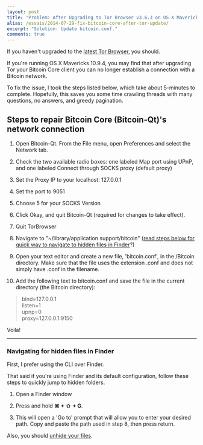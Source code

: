 ```yaml
---
layout: post
title: "Problem: After Upgrading to Tor Browser v3.6.3 on OS X Mavericks 10.9.4, Bitcoin Core is Unable to Connect to Networks"
alias: /essais/2014-07-29-fix-bitcoin-core-after-tor-update/
excerpt: "Solution: Update bitcoin.conf."
comments: true
---
```


If you haven't upgraded to the [latest Tor Browser](https://www.torproject.org/download/download-easy.html.en), you should. 

If you're running OS X Mavericks 10.9.4, you may find that after upgrading Tor your Bitcoin Core client you can no longer establish a connection with a Bitcoin network.

To fix the issue, I took the steps listed below, which take about 5-minutes to complete. Hopefully, this saves you some time crawling threads with many questions, no answers, and greedy pagination. 

## Steps to repair Bitcoin Core (Bitcoin-Qt)'s network connection

1.  Open Bitcoin-Qt. From the File menu, open Preferences and select the Network tab.

2.  Check the two available radio boxes: one labeled Map port using UPnP, and one labeled Connect through SOCKS proxy (default proxy)

3.  Set the Proxy IP to your localhost: 127.0.0.1

4.  Set the port to 9051

5.  Choose 5 for your SOCKS Version

6.  Click Okay, and quit Bitcoin-Qt (required for changes to take effect).

7.  Quit TorBrowser

8.  Navigate to "~/library/application support/bitcoin" ([read steps below for quick way to navigate to hidden files in Finder](#morehelp)?)

9. Open your text editor and create a new file, 'bitcoin.conf', in the /Bitcoin directory. Make sure that the file uses the extension .conf and does not simply have .conf in the filename. 

10. Add the following text to bitcoin.conf and save the file in the current directory (the Bitcoin directory):

> bind=127.0.0.1  
> listen=1  
> upnp=0  
> proxy=127.0.0.1:9150

Voila!

<hr>

<a id="morehelp"></a><h3>Navigating for hidden files in Finder</h3>

First, I prefer using the CLI over Finder.

That said if you're using Finder and its default configuration, follow these steps to quickly jump to hidden folders.

1. Open a Finder window

2. Press and hold  <span style="font-weight:bold">&#x2318; + &#x21E7; + G</span>. 

3. This will open a 'Go to' prompt that will allow you to enter your desired path. Copy and paste the path used in step 8, then press return.</p>

Also, you should [unhide your files](http://ianlunn.co.uk/articles/quickly-showhide-hidden-files-mac-os-x-mavericks/).

<a href="https://plus.google.com/+VincentBarr0?rel=author"></a>
